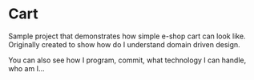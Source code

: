# Cart

Sample project that demonstrates how simple e-shop cart can look like.
Originally created to show how do I understand domain driven design. 

You can also see how I program, commit, what technology I can handle, who am I...
